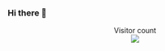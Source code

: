 ### Hi there 👋

<p align="center"> 
  Visitor count<br>
  <img src="https://profile-counter.glitch.me/noahjohn9259/count.svg" />
</p>

<!--
**noahjohn9259/noahjohn9259** is a ✨ _special_ ✨ repository because its `README.md` (this file) appears on your GitHub profile.

Here are some ideas to get you started:

- 🔭 I’m currently working on ...
- 🌱 I’m currently learning ...
- 👯 I’m looking to collaborate on ...
- 🤔 I’m looking for help with ...
- 💬 Ask me about ...
- 📫 How to reach me: ...
- 😄 Pronouns: ...
- ⚡ Fun fact: ...
-->
